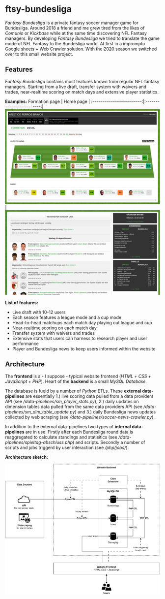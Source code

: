 # ftsy-bundesliga

*Fantasy Bundesliga* is a private fantasy soccer manager game for Bundesliga. Around 2018 a friend and me grew tired from the likes of *Comunio* or 
*Kickbase* while at the same time discovering NFL Fantasy managers. By developing *Fantasy Bundesliga* we tried to translate the game mode of NFL Fantasy to the Bundesliga world. At first in a impromptu Google sheets + Web Crawler solution. With the 2020 season we switched over to this small website project.

## Features

*Fantasy Bundesliga* contains most features known from regular NFL fantasy managers. Starting from a live draft, transfer system with waivers and trades, near-realtime scoring on match days and extensive player statistics.

**Examples:**
Formation page           |  Home page         |
:-------------------------:|:-------------------------:|
![](/documentation/ftsy-buli-screenshot-aufstellung.png)  |  ![](/documentation/ftsy-buli-screenshot-home.png)

**List of features:**
* Live draft with 10-12 users
* Each season features a league mode and a cup mode
* Head-to-head matchups each match day playing out league and cup
* Near-realtime scoring on each match day
* Transfer system with waivers and trades
* Extensive stats that users can harness to research player and user performance
* Player and Bundesliga news to keep users informed within the website

## Architecture

The **frontend** is a - I suppose - typical website frontend (*HTML* + *CSS* + *JavaScript* + *PHP*). Heart of the **backend** is a small *MySQL Database*. 

The database is fueld by a number of *Python* ETLs. These **external data-pipelines** are essentially 1.) live scoring data pulled from a data providers API (see */data-pipelines/sm_player_stats.py*), 2.) daily updates on dimension tables data pulled from the same data providers API (see */data-pipelines/sm_dim_table_update.py*) and 3.) daily Bundesliga news updates collected by web scraping (see */data-pipelines/soccer-news-crawler.py*). 

In addition to the external data-pipelines two types of **internal data-pipelines** are in use: Firstly after each Bundesliga round data is reaggregated to calculate standings and statisitics (see */data-pipelines/spieltag-abschluss.php*) and scripts. Secondly a number of scripts and jobs triggerd by user interaction (see */php/jobs/*).

**Architecture sketch:**

![](/documentation/ftsy-buli-architecture-sketch.png)
